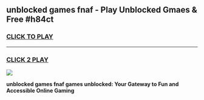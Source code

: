 
## unblocked games fnaf - Play Unblocked Gmaes & Free #h84ct
<h3>
<a href="https://news.freeplayer.one?title=unblocked_games_fnaf&ref=03M">CLICK TO PLAY</a></h3>
<hr>

<h3>
<a href="https://news.freeplayer.one?title=unblocked_games_fnaf&ref=03M">CLICK 2 PLAY</a>
  
</h3>

<a href="https://news.freeplayer.one?title=unblocked_games_fnaf&ref=03M"><img src="https://clearcache.store/games.png"></a>


**unblocked games fnaf games unblocked: Your Gateway to Fun and Accessible Online Gaming**
